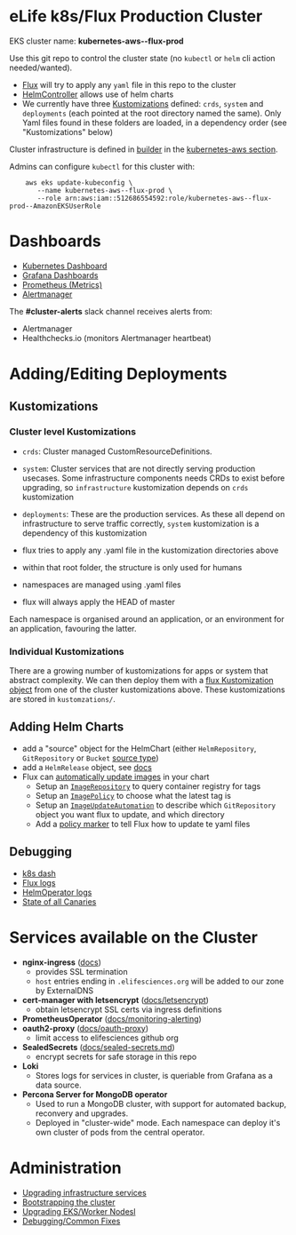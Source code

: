 # eLife k8s/Flux Production Cluster

EKS cluster name: __kubernetes-aws--flux-prod__

Use this git repo to control the cluster state (no `kubectl` or `helm`
cli action needed/wanted).

-   [Flux](https://fluxcd.io/docs/) will try to apply any `yaml` file in
    this repo to the cluster
-   [HelmController](https://fluxcd.io/docs/components/helm/) allows
    use of helm charts
-   We currently have three [Kustomizations](https://fluxcd.io/docs/components/kustomize/) defined: `crds`, `system` and `deployments` (each pointed at the root directory named the same). Only Yaml files found in these folders are loaded, in a dependency order (see "Kustomizations" below)


Cluster infrastructure is defined in [builder](https://github.com/elifesciences/builder) in the [kubernetes-aws section](https://github.com/elifesciences/builder/blob/52d3c002d1246910243a44e88c7d94d26052e104/projects/elife.yaml#L1999).

Admins can configure `kubectl` for this cluster with:

        aws eks update-kubeconfig \
           --name kubernetes-aws--flux-prod \
           --role arn:aws:iam::512686554592:role/kubernetes-aws--flux-prod--AmazonEKSUserRole

Dashboards
==========

- [Kubernetes Dashboard](https://k8s-dashboard.elifesciences.org)
- [Grafana Dashboards](https://grafana.elifesciences.org/dashboards)
- [Prometheus (Metrics)](https://prometheus.elifesciences.org)
- [Alertmanager](https://alertmanager.elifesciences.org)

The __#cluster-alerts__ slack channel receives alerts from:

- Alertmanager
- Healthchecks.io (monitors Alertmanager heartbeat)

Adding/Editing Deployments
==========================

Kustomizations
--------------

### Cluster level Kustomizations

- `crds`: Cluster managed CustomResourceDefinitions.
- `system`: Cluster services that are not directly serving production usecases. Some infrastructure components needs CRDs to exist before upgrading, so `infrastructure` kustomization depends on `crds` kustomization
- `deployments`: These are the production services. As these all depend on infrastructure to serve traffic correctly, `system` kustomization is a dependency of this kustomization


- flux tries to apply any .yaml file in the kustomization directories above
- within that root folder, the structure is only used for humans
- namespaces are managed using .yaml files
- flux will always apply the HEAD of master

Each namespace is organised around an application, or an environment for an application, favouring the latter.

### Individual Kustomizations

There are a growing number of kustomizations for apps or system that abstract complexity. We can then deploy them with a [flux Kustomization object](https://fluxcd.io/flux/components/kustomize/kustomization/) from one of the cluster kustomizations above. These kustomizations are stored in `kustomzations/`.

Adding Helm Charts
------------------

-   add a "source" object for the HelmChart (either `HelmRepository`, `GitRepository` or `Bucket` [source type](https://fluxcd.io/docs/components/source/))
-   add a `HelmRelease` object, see
    [docs](https://fluxcd.io/docs/components/helm/helmreleases/)
-   Flux can [automatically update
    images](https://docs.fluxcd.io/en/1.19.0/references/helm-operator-integration/)
    in your chart
    -   Setup an [`ImageRepository`](https://fluxcd.io/docs/components/image/imagerepositories/) to query container registry for tags
    -   Setup an [`ImagePolicy`](https://fluxcd.io/docs/components/image/imagepolicies/) to choose what the latest tag is
    -   Setup an [`ImageUpdateAutomation`](https://fluxcd.io/docs/components/image/imageupdateautomations/) to describe which `GitRepository` object you want flux to update, and which directory
    -   Add a [policy marker](https://fluxcd.io/docs/guides/image-update/#configure-image-update-for-custom-resources) to tell Flux how to update te yaml files

Debugging
--------
- [k8s dash](https://k8s-dashboard.elifesciences.org/clusters/local)
- [Flux logs](https://k8s-dashboard.elifesciences.org/clusters/local/namespaces/flux/deployments/flux/logs)
- [HelmOperator logs](https://k8s-dashboard.elifesciences.org/clusters/local/namespaces/flux/deployments/helm-operator/logs)
- [State of all Canaries](https://k8s-dashboard.elifesciences.org/clusters/local/namespaces/_all/canaries?)

Services available on the Cluster
=================================

- __nginx-ingress__ ([docs](https://kubernetes.github.io/ingress-nginx/))
  - provides SSL termination
  - `host` entries ending in `.elifesciences.org` will be added to our zone by ExternalDNS
- __cert-manager with letsencrypt__ ([docs/letsencrypt](docs/letsencrypt.md))
  - obtain letsencrypt SSL certs via ingress definitions
- __PrometheusOperator__ ([docs/monitoring-alerting](docs/monitoring-alerting.md))
- __oauth2-proxy__  ([docs/oauth-proxy](docs/oauth-proxy.md))
  - limit access to elifesciences github org
- __SealedSecrets__ ([docs/sealed-secrets.md](docs/sealed-secrets.md))
  - encrypt secrets for safe storage in this repo
- __Loki__
  - Stores logs for services in cluster, is queriable from Grafana as a data source.
- __Percona Server for MongoDB operator__
  - Used to run a MongoDB cluster, with support for automated backup, reconvery and upgrades.
  - Deployed in "cluster-wide" mode. Each namespace can deploy it's own cluster of pods from the central operator.

Administration
==============

- [Upgrading infrastructure services](docs/infra-updates.md)
- [Bootstrapping the cluster](docs/bootstrapping.md)
- [Upgrading EKS/Worker Nodesl](docs/upgrading-eks.md)
- [Debugging/Common Fixes](docs/admin-notes.md)
